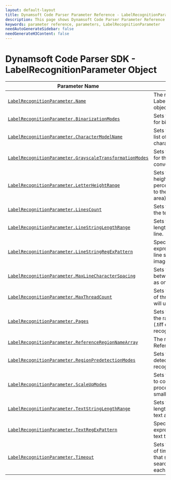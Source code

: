 ```yaml
---
layout: default-layout
title: Dynamsoft Code Parser Parameter Reference - LabelRecognitionParameter Object
description: This page shows Dynamsoft Code Parser Parameter Reference - LabelRecognitionParameter Object.
keywords: parameter reference, parameters, LabelRecognitionParameter
needAutoGenerateSidebar: false
needGenerateH3Content: false
---
```



# Dynamsoft Code Parser SDK - LabelRecognitionParameter Object

 | Parameter Name | Description |
 | -------------- | ----------- | 
 | [`LabelRecognitionParameter.Name`](parameter-control.md#name) | The name of the LabelRecognitionParameter object. |
 | [`LabelRecognitionParameter.BinarizationModes`](binarization-modes.md#binarizationmodes) | 	Sets the mode and priority for binarization. |
 | [`LabelRecognitionParameter.CharacterModelName`](parameter-control.md#charactermodelname) | Sets the name of a white list of recognizable characters. |
 | [`LabelRecognitionParameter.GrayscaleTransformationModes`](grayscale-transformation-modes.md#grayscaletransformationmodes) | Sets the mode and priority for the grayscale image conversion. |
 | [`LabelRecognitionParameter.LetterHeightRange`](parameter-control.md#letterheightrange) | Sets the range of letter height (in pixel or a percentage value relative to the height of the text area). |
 | [`LabelRecognitionParameter.LinesCount`](parameter-control.md#linescount) | Sets the text lines count of the text area. |
 | [`LabelRecognitionParameter.LineStringLengthRange`](parameter-control.md#linestringlengthrange) | Sets the range of string length for each recognized line. |
 | [`LabelRecognitionParameter.LineStringRegExPattern`](parameter-control.md#linestringregexpattern) | Specifies the regular expression pattern of each line string text in current image to recognize. |
 | [`LabelRecognitionParameter.MaxLineCharacterSpacing`](parameter-control.md#maxlinecharacterspacing) | Sets the maximum spacing between characters treated as one line. |
 | [`LabelRecognitionParameter.MaxThreadCount`](parameter-control.md#maxthreadcount) | Sets the maximum number of threads the algorithm will use to recognize text. |
 | [`LabelRecognitionParameter.Pages`](parameter-control.md#pages) | Sets the specific pages or the range of pages of a file (.tiff or .pdf) for label recognition. |
 | [`LabelRecognitionParameter.ReferenceRegionNameArray`](parameter-control.md#referenceregionnamearray) | The name array of the ReferenceRegion object(s). |
 | [`LabelRecognitionParameter.RegionPredetectionModes`](region-predetection-modes.md#regionpredetectionmodes) | Sets the region pre-detection mode for label recognition. |
 | [`LabelRecognitionParameter.ScaleUpModes`](scale-up-modes.md#scaleupmodes) | Sets the mode and priority to control the scale-up process for text line with small letter height. |
 | [`LabelRecognitionParameter.TextStringLengthRange`](parameter-control.md#textstringlengthrange) | Sets the range of string length for each recognized text area. |
 | [`LabelRecognitionParameter.TextRegExPattern`](parameter-control.md#textregexpattern) | Specifies the regular expression pattern of the text to recognize. |
 | [`LabelRecognitionParameter.Timeout`](parameter-control.md#timeout) | Sets the maximum amount of time (in milliseconds) that should be spent searching for labels on each page. |

